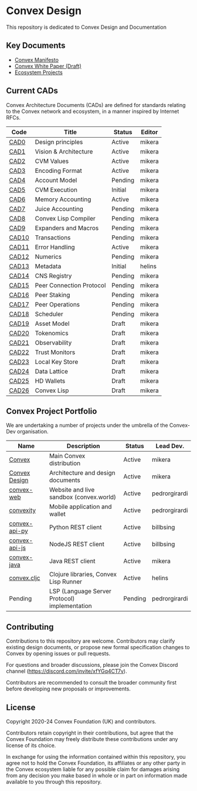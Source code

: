 # Convex Design

This repository is dedicated to Convex Design and Documentation

## Key Documents

- [Convex Manifesto](papers/manifesto.md)
- [Convex White Paper (Draft)](papers/convex-whitepaper.md)
- [Ecosystem Projects](ecosystem/index.md)
## Current CADs

Convex Architecture Documents (CADs) are defined for standards relating to the Convex network and ecosystem, in a manner inspired by Internet RFCs.

| Code                           | Title                            | Status     | Editor
| ------------------             | -------------------------------- | ---------- | -----------
| [CAD0](cad/000_principles)     | Design principles                | Active     | mikera
| [CAD1](cad/001_arch)           | Vision & Architecture            | Active     | mikera
| [CAD2](cad/002_values)         | CVM Values                       | Active     | mikera
| [CAD3](cad/003_encoding)       | Encoding Format                  | Active     | mikera
| [CAD4](cad/004_accounts)       | Account Model                    | Pending    | mikera
| [CAD5](cad/005_cvmex)          | CVM Execution                    | Initial    | mikera
| [CAD6](cad/006_memory)         | Memory Accounting                | Active     | mikera
| [CAD7](cad/007_juice)          | Juice Accounting                 | Pending    | mikera
| [CAD8](cad/008_compiler)       | Convex Lisp Compiler             | Pending    | mikera
| [CAD9](cad/009_expanders)      | Expanders and Macros             | Pending    | mikera
| [CAD10](cad/010_transactions)  | Transactions                     | Pending    | mikera
| [CAD11](cad/011_errors)        | Error Handling                   | Active     | mikera
| [CAD12](cad/012_numerics)      | Numerics                         | Pending    | mikera
| [CAD13](cad/013_metadata)      | Metadata                         | Initial    | helins
| [CAD14](cad/014_cns)           | CNS Registry                     | Pending    | mikera
| [CAD15](cad/015_peercomms)     | Peer Connection Protocol         | Pending    | mikera
| [CAD16](cad/016_peerstake)     | Peer Staking                     | Pending    | mikera
| [CAD17](cad/017_peerops)       | Peer Operations                  | Pending    | mikera
| [CAD18](cad/018_scheduler)     | Scheduler                        | Pending    | mikera
| [CAD19](cad/019_assets)        | Asset Model                      | Draft      | mikera
| [CAD20](cad/020_tokenomics)    | Tokenomics                       | Draft      | mikera
| [CAD21](cad/021_observability) | Observability                    | Draft      | mikera
| [CAD22](cad/022_trustmon)      | Trust Monitors                   | Draft      | mikera
| [CAD23](cad/023_keystore)      | Local Key Store                  | Draft      | mikera
| [CAD24](cad/024_data_lattice)  | Data Lattice                     | Draft      | mikera
| [CAD25](cad/025_wallet)        | HD Wallets                       | Draft      | mikera
| [CAD26](cad/026_lisp)          | Convex Lisp                      | Draft      | mikera

## Convex Project Portfolio

We are undertaking a number of projects under the umbrella of the Convex-Dev organisation.

| Name                                                         | Description                                   | Status     | Lead Dev.
| -------------                                                | --------------------------------              | ---------- | -----
| [Convex](https://github.com/Convex-Dev/convex)               | Main Convex distribution                      | Active     | mikera
| [Convex Design](https://github.com/Convex-Dev/design)        | Architecture and design documents             | Active     | mikera
| [convex-web](https://github.com/Convex-Dev/convex-web)       | Website and live sandbox (convex.world)       | Active     | pedrorgirardi
| [convexity](https://github.com/Convex-Dev/convexity)         | Mobile application and wallet                 | Active     | pedrorgirardi
| [convex-api-py](https://github.com/Convex-Dev/convex-api-py) | Python REST client                            | Active     | billbsing
| [convex-api-js](https://github.com/Convex-Dev/convex-api-js) | NodeJS REST client                            | Active     | billbsing
| [convex-java](https://github.com/Convex-Dev/convex-java)     | Java REST client                              | Active     | mikera
| [convex.cljc](https://github.com/Convex-Dev/convex.cljc)     | Clojure libraries, Convex Lisp Runner         | Active     | helins
| Pending                                                      | LSP (Language Server Protocol) implementation | Pending    | pedrorgirardi

## Contributing

Contributions to this repository are welcome. Contributors may clarify existing design documents, or propose new formal specification changes to Convex by opening issues or pull requests.

For questions and broader discussions, please join the Convex Discord channel (https://discord.com/invite/xfYGq4CT7v).

Contributors are recommended to consult the broader community first before developing new proposals or improvements.

## License

Copyright 2020-24 Convex Foundation (UK) and contributors.

Contributors retain copyright in their contributions, but agree that the Convex Foundation may freely distribute these contributions under any license of its choice.

In exchange for using the information contained within this repository, you agree not to hold the Convex Foundation, its affiliates or any other party in the Convex ecosystem liable for any possible claim for damages arising from any decision you make based in whole or in part on information made available to you through this repository.
